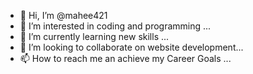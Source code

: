 - 👋 Hi, I’m @mahee421
- 👀 I’m interested in coding and programming ...
- 🌱 I’m currently learning new skills ...
- 💞️ I’m looking to collaborate on website development...
- 📫 How to reach me an achieve my Career Goals ...

<!---
mahee421/mahee421 is a ✨ special ✨ repository because its `README.md` (this file) appears on your GitHub profile.
You can click the Preview link to take a look at your changes.
--->
